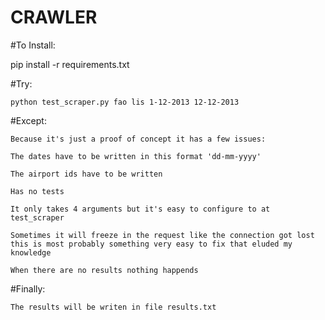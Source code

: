 CRAWLER
=======

#To Install:

pip install -r requirements.txt


#Try:

    python test_scraper.py fao lis 1-12-2013 12-12-2013


#Except:

    Because it's just a proof of concept it has a few issues:

    The dates have to be written in this format 'dd-mm-yyyy'

    The airport ids have to be written

    Has no tests

    It only takes 4 arguments but it's easy to configure to at test_scraper

    Sometimes it will freeze in the request like the connection got lost this is most probably something very easy to fix that eluded my knowledge

    When there are no results nothing happends


#Finally:

    The results will be writen in file results.txt

